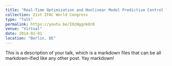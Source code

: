 ```yaml
---
title: "Real-Time Optimization and Nonlinear Model Predictive Control for a Post- Combustion Carbon Capture Absorber"
collection: 21st IFAC World Congress
type: "Talk"
permalink: https://youtu.be/IOzNggnkQr8
venue: "Virtual"
date: 2014-02-01
location: "Berlin, DE"
---
```


This is a description of your talk, which is a markdown files that can be all markdown-ified like any other post. Yay markdown!
